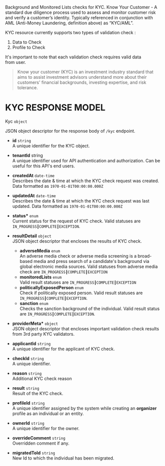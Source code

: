 Background and Monitored Lists checks for KYC. Know Your Customer - A standard due diligence process used to assess and monitor customer risk and verify a customer’s identity. Typically referenced in conjunction with AML (Anti-Money Laundering, definition above) as “KYC/AML”.

KYC resource currently supports two types of validation check :

1. Data to Check
2. Profile to Check

It's important to note that each validation check requires valid data from user.

> Know your customer (KYC) is an investment industry standard that aims to assist investment advisors understand more about their customers' financial backgrounds, investing expertise, and risk tolerance.

# KYC RESPONSE MODEL

</strong> Kyc </strong> `object`

JSON object descriptor for the response body of `/kyc` endpoint.

   * <strong>id</strong> `string` <br> A unique identifier for the KYC object.
   * <strong>tenantId</strong> string <br> A unique identifier used for API authentication and authorization. Can be useful for this API's end users.
   * <strong>createdAt</strong> `date-time` <br>  Describes the date & time at which the KYC check request was created. Data formatted as `1970-01-01T00:00:00.000Z`
   * <strong>updatedAt</strong> `date-time` <br> Describes the date & time at which the KYC check request was last updated. Data formatted as `1970-01-01T00:00:00.000Z`
   * <strong>status*</strong> `enum` <br> Current status for the request of KYC check. Valid statuses are `IN_PROGRESS┃COMPLETE┃EXCEPTION`. 
   * <strong>resultDetail</strong> `object` <br> JSON object descriptor that encloses the results of KYC check.
     * <strong>adverseMedia</strong> `enum` <br> An adverse media check or adverse media screening is a broad-based media and press search of a candidate's background via global electronic media sources. Valid statuses from adverse media check are `IN_PROGRESS┃COMPLETE┃EXCEPTION`
     * <strong>monitoredLists</strong> `enum` <br> Valid result statuses are `IN_PROGRESS┃COMPLETE┃EXCEPTION`
     * <strong>politicallyExposedPerson</strong> `enum` <br> Check if politically exposed person. Valid result statuses are `IN_PROGRESS┃COMPLETE┃EXCEPTION`. 
     * <strong>sanction</strong> `enum` <br> Checks the sanction background of the individual. Valid result status are `IN_PROGRESS┃COMPLETE┃EXCEPTION`. 

   * <strong>providerMeta*</strong> `object` <br> JSON object descriptor that encloses important validation check results from 3rd party KYC validators.
   * <strong>applicantId</strong> `string` <br> A unique identifier for the applicant of KYC check.
   * <strong>checkId</strong> `string` <br> A unique identifier.
   * <strong>reason</strong> `string` <br> Additional KYC check reason
   * <strong>result</strong> `string` <br> Result of the KYC check.
   * <strong>profileId</strong> `string` <br> A unique identifier assigned by the system while creating an **organizer** profile as an individual or an entity.
   * <strong>ownerId</strong> `string` <br> A unique identifier for the owner.
   * <strong>overrideComment</strong> `string` <br> Overridden comment if any.
   * <strong>migratedToId</strong> `string` <br> New Id to which the individual has been migrated.